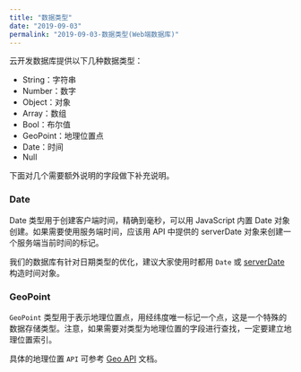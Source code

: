 ```yaml
---
title: "数据类型"
date: "2019-09-03"
permalink: "2019-09-03-数据类型(Web端数据库)"
---
```



云开发数据库提供以下几种数据类型：

- String：字符串
- Number：数字
- Object：对象
- Array：数组
- Bool：布尔值
- GeoPoint：地理位置点
- Date：时间
- Null

下面对几个需要额外说明的字段做下补充说明。

### Date

Date 类型用于创建客户端时间，精确到毫秒，可以用 JavaScript 内置 Date 对象创建。如果需要使用服务端时间，应该用 API 中提供的 serverDate 对象来创建一个服务端当前时间的标记。

我们的数据库有针对日期类型的优化，建议大家使用时都用 `Date` 或 [serverDate](https://developers.weixin.qq.com/miniprogram/dev/wxcloud/reference-client-api/database/db.serverDate.html) 构造时间对象。

### GeoPoint

`GeoPoint` 类型用于表示地理位置点，用经纬度唯一标记一个点，这是一个特殊的数据存储类型。注意，如果需要对类型为地理位置的字段进行查找，一定要建立地理位置索引。

具体的地理位置 `API` 可参考 [Geo API](https://developers.weixin.qq.com/miniprogram/dev/wxcloud/reference-client-api/database/db.geo.html) 文档。
